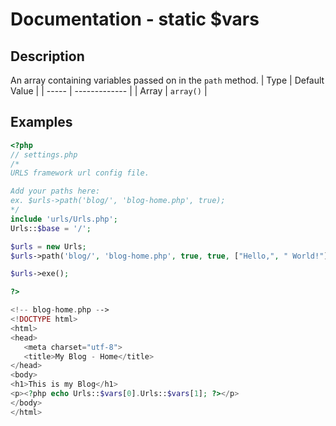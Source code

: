# Documentation - static $vars
## Description
An array containing variables passed on in the `path` method.
|  Type | Default Value |
| ----- | ------------- |
| Array |   `array()`   |
## Examples
```PHP
<?php
// settings.php
/*
URLS framework url config file.

Add your paths here:
ex. $urls->path('blog/', 'blog-home.php', true);
*/
include 'urls/Urls.php';
Urls::$base = '/';

$urls = new Urls;
$urls->path('blog/', 'blog-home.php', true, true, ["Hello,", " World!"]);

$urls->exe();

?>
```

```PHP
<!-- blog-home.php -->
<!DOCTYPE html>
<html>
<head>
   <meta charset="utf-8">
   <title>My Blog - Home</title>
</head>
<body>
<h1>This is my Blog</h1>
<p><?php echo Urls::$vars[0].Urls::$vars[1]; ?></p>
</body>
</html>
```
